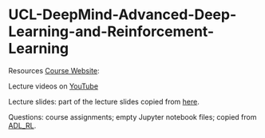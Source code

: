 # UCL-DeepMind-Advanced-Deep-Learning-and-Reinforcement-Learning


Resources
[Course Website](http://www.cs.ucl.ac.uk/?id=9945): 

Lecture videos on [YouTube](https://www.youtube.com/watch?v=iOh7QUZGyiU&list=PLqYmG7hTraZDNJre23vqCGIVpfZ_K2RZs)

Lecture slides: part of the lecture slides copied from [here](https://github.com/enggen/Advanced-Deep-Learning-and-Reinforcement-Learning).

Questions: course assignments; empty Jupyter notebook files; copied from [ADL_RL](https://github.com/YidingYu/ADL_RL).


